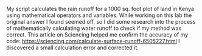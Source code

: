 My script calculates the rain runoff for a 1000 sq. foot plot of land in Kenya using mathematical operators and variables. While working on this lab the original answer I found seemed off, so I did some research into the process of mathematically calculating water runoff to check if my method was correct. This article on Sciencing helped me confirm the accuracy of my code: https://sciencing.com/calculate-surface-runoff-6505227.html
I discovered a small calculation error and corrected it.

